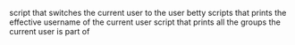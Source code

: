 script that switches the current user to the user betty
scripts that prints the effective username of the current user
 script that prints all the groups the current user is part of
